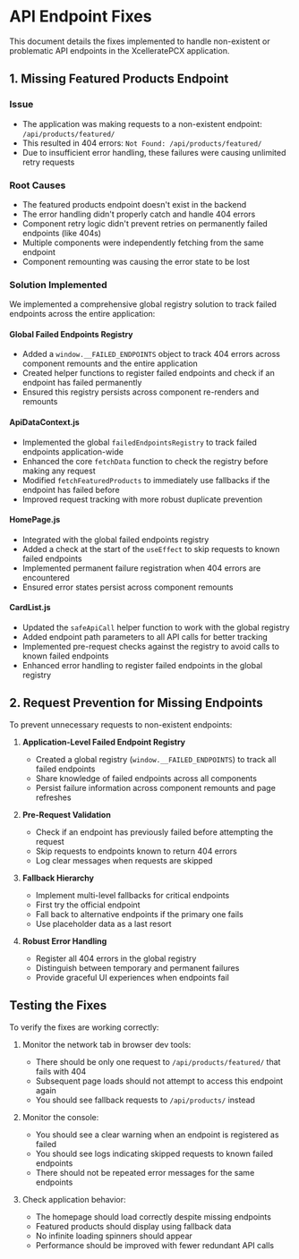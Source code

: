 # API Endpoint Fixes

This document details the fixes implemented to handle non-existent or problematic API endpoints in the XcelleratePCX application.

## 1. Missing Featured Products Endpoint

### Issue
- The application was making requests to a non-existent endpoint: `/api/products/featured/`
- This resulted in 404 errors: `Not Found: /api/products/featured/`
- Due to insufficient error handling, these failures were causing unlimited retry requests

### Root Causes
- The featured products endpoint doesn't exist in the backend
- The error handling didn't properly catch and handle 404 errors
- Component retry logic didn't prevent retries on permanently failed endpoints (like 404s)
- Multiple components were independently fetching from the same endpoint
- Component remounting was causing the error state to be lost

### Solution Implemented
We implemented a comprehensive global registry solution to track failed endpoints across the entire application:

#### Global Failed Endpoints Registry
- Added a `window.__FAILED_ENDPOINTS` object to track 404 errors across component remounts and the entire application
- Created helper functions to register failed endpoints and check if an endpoint has failed permanently
- Ensured this registry persists across component re-renders and remounts

#### ApiDataContext.js
- Implemented the global `failedEndpointsRegistry` to track failed endpoints application-wide
- Enhanced the core `fetchData` function to check the registry before making any request
- Modified `fetchFeaturedProducts` to immediately use fallbacks if the endpoint has failed before
- Improved request tracking with more robust duplicate prevention

#### HomePage.js
- Integrated with the global failed endpoints registry
- Added a check at the start of the `useEffect` to skip requests to known failed endpoints
- Implemented permanent failure registration when 404 errors are encountered
- Ensured error states persist across component remounts

#### CardList.js
- Updated the `safeApiCall` helper function to work with the global registry
- Added endpoint path parameters to all API calls for better tracking
- Implemented pre-request checks against the registry to avoid calls to known failed endpoints
- Enhanced error handling to register failed endpoints in the global registry

## 2. Request Prevention for Missing Endpoints

To prevent unnecessary requests to non-existent endpoints:

1. **Application-Level Failed Endpoint Registry**
   - Created a global registry (`window.__FAILED_ENDPOINTS`) to track all failed endpoints
   - Share knowledge of failed endpoints across all components
   - Persist failure information across component remounts and page refreshes

2. **Pre-Request Validation**
   - Check if an endpoint has previously failed before attempting the request
   - Skip requests to endpoints known to return 404 errors
   - Log clear messages when requests are skipped

3. **Fallback Hierarchy**
   - Implement multi-level fallbacks for critical endpoints
   - First try the official endpoint
   - Fall back to alternative endpoints if the primary one fails
   - Use placeholder data as a last resort

4. **Robust Error Handling**
   - Register all 404 errors in the global registry
   - Distinguish between temporary and permanent failures
   - Provide graceful UI experiences when endpoints fail

## Testing the Fixes

To verify the fixes are working correctly:

1. Monitor the network tab in browser dev tools:
   - There should be only one request to `/api/products/featured/` that fails with 404
   - Subsequent page loads should not attempt to access this endpoint again
   - You should see fallback requests to `/api/products/` instead

2. Monitor the console:
   - You should see a clear warning when an endpoint is registered as failed
   - You should see logs indicating skipped requests to known failed endpoints
   - There should not be repeated error messages for the same endpoints

3. Check application behavior:
   - The homepage should load correctly despite missing endpoints
   - Featured products should display using fallback data
   - No infinite loading spinners should appear
   - Performance should be improved with fewer redundant API calls 